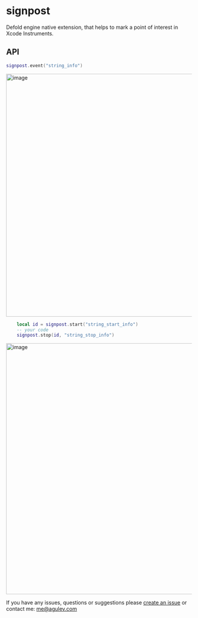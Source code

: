 # signpost
Defold engine native extension, that helps to mark a point of interest in Xcode Instruments.

## API

```Lua
signpost.event("string_info")
```
<img width="659" alt="image" src="https://user-images.githubusercontent.com/2209596/171815074-cc5c4def-b565-40a5-8f1b-ce0a387b73ab.png">



```Lua
	local id = signpost.start("string_start_info")
	-- your code
	signpost.stop(id, "string_stop_info")
```
<img width="681" alt="image" src="https://user-images.githubusercontent.com/2209596/171813998-cf59bef7-ee40-4438-9ec4-be10d5fead6f.png">

If you have any issues, questions or suggestions please [create an issue](https://github.com/AGulev/extension-signpost/issues) or contact me: me@agulev.com
